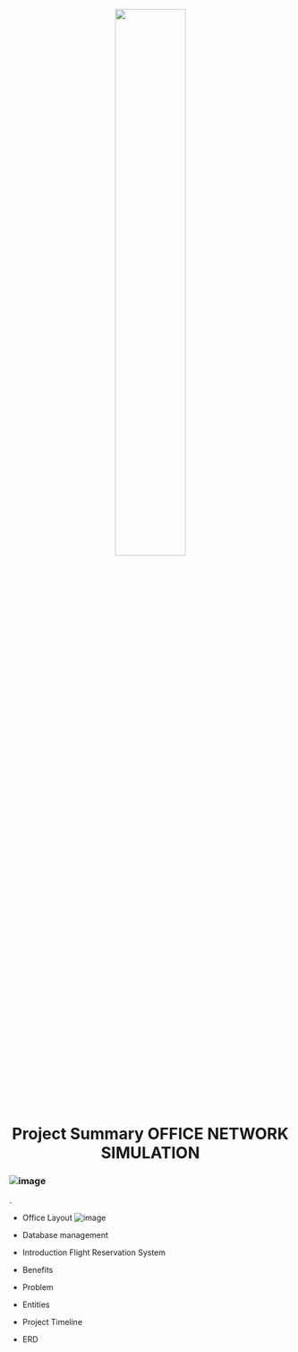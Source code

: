 <p align="center">
        <img src="https://user-images.githubusercontent.com/73386961/197335617-eee907f5-99e4-44e4-ac5a-84cc249da78b.png" width="50%"  >
</p>

<h1 align="center"> Project Summary OFFICE NETWORK SIMULATION</h1>

### ![image](https://user-images.githubusercontent.com/73386961/197335808-ee5b5556-d73c-4459-95ae-a02717f29894.png)
.
- Office Layout
![image](https://user-images.githubusercontent.com/73386961/197335797-dc6f2183-1d9b-4c73-8d60-7a05630a3c1f.png)

- Database management
- Introduction Flight Reservation System
- Benefits
- Problem	
- Entities
- Project Timeline
- ERD


